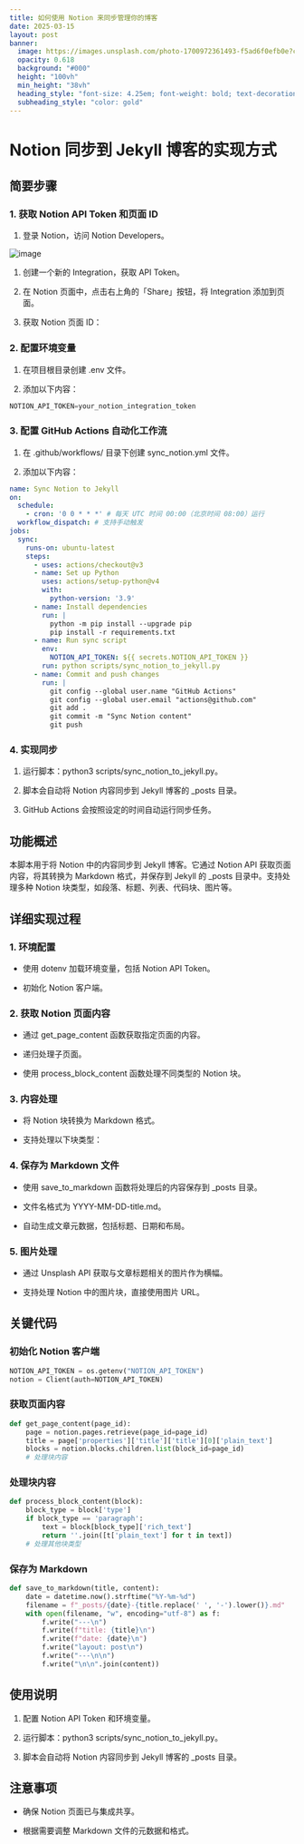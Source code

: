 ```yaml
---
title: 如何使用 Notion 来同步管理你的博客
date: 2025-03-15
layout: post
banner:
  image: https://images.unsplash.com/photo-1700972361493-f5ad6f0efb0e?crop=entropy&cs=tinysrgb&fit=max&fm=jpg&ixid=M3w2OTIwMzJ8MHwxfHJhbmRvbXx8fHx8fHx8fDE3NDIwMTk5Njl8&ixlib=rb-4.0.3&q=80&w=1080
  opacity: 0.618
  background: "#000"
  height: "100vh"
  min_height: "38vh"
  heading_style: "font-size: 4.25em; font-weight: bold; text-decoration: underline"
  subheading_style: "color: gold"
---
```


# Notion 同步到 Jekyll 博客的实现方式

## 简要步骤

### 1. 获取 Notion API Token 和页面 ID

1. 登录 Notion，访问 Notion Developers。

![image](https://prod-files-secure.s3.us-west-2.amazonaws.com/a7a0cc5a-89b9-4cda-8686-1fba0ca52f40/d19c1afe-dea5-4312-9333-786b0ba83054/image.png?X-Amz-Algorithm=AWS4-HMAC-SHA256&X-Amz-Content-Sha256=UNSIGNED-PAYLOAD&X-Amz-Credential=ASIAZI2LB466SMNLPZ3G%2F20250315%2Fus-west-2%2Fs3%2Faws4_request&X-Amz-Date=20250315T062609Z&X-Amz-Expires=3600&X-Amz-Security-Token=IQoJb3JpZ2luX2VjELb%2F%2F%2F%2F%2F%2F%2F%2F%2F%2FwEaCXVzLXdlc3QtMiJHMEUCICDBh8kL%2B8n%2F5I5Ia%2B4mv3qRDrOhakzEp1lbMU7biQSGAiEAupzszjvY1Oi8N3WFYtxUsd1FeqbYlYijY6GDCqVnbnQqiAQI%2F%2F%2F%2F%2F%2F%2F%2F%2F%2F%2F%2FARAAGgw2Mzc0MjMxODM4MDUiDN4KhUUidrlLVzqIlSrcA3IZl1Lt6f%2BHXJSNsUoIjqeikT5X%2BMC849Y29Mx7SBb%2BrFefKnSE%2Bh8w2cg%2Fcr%2FsSezhs%2BhXwmzON%2FUmfjjK2hjnEX0GKkXZdXeEDlEwhmnB7ImuRTDl8wEmsH3U10OhDk6IhFscTw4e9vOR0J1DbGKFi4uKNBwcldkLMd9sdAb0hhEPCFyWL41VGpIr31q3Rk89AO5AG3C9Jxw%2BP4lxxWdtYb%2F6VcZwwo7h%2BNPGPTZfmnMaoJ53Ifsbwz%2B%2B%2FDEsAtDO7hvdanCp9bUk5A43Tzu3gig1Y%2FKjHcY0Zd7fvKVw5BFq4Dh3JM9TtRxhIewuYr6K%2B9GUsXneB7sEGYbKD%2FksI0pCAlLBLxYOKvdLaoUBUD%2Fs38dgcwgKnfA2HKAg8PnSNwhZqoVOLdsdMlMX65dfOT%2BRLeKg5LKBcfz16HexQN7NwK%2F6G9Xjs6cxdY7n7zixA2hEbhr4Tr4p9JL%2BMzi8kiEvzxDrVSIO09sTjkJHC%2F33ne9fuyNcEfPm8UsLDAj%2BYmnntsFx%2Ff9Ug3bJRFIGRXP4G8Ew9TyDGLqBzG9EMG779bqQTUZp3fjAAiMK%2FR7gLvkiPAYwzjYFh1lkzuYD2HJfkg3rGigvSp17L5hA3aSb5%2BDipaecFs2lMLKl1L4GOqUB7Th1Xg3avJV4pkk%2FYMe3N3Mk1LMwRLkzVwU2vwjCYGO660rzHSoaPg5dcjR3yzHVcdMSJfqFhfW2DxP9bg%2FeDDFcBWgdKocp79N2ASq7iiA%2B9lXyBgijPUUQckF5oljG7Tch4nvdslA0EPHYjRKQXOIULEX%2Bb2u0X%2FEfGGuX2jNcXfOaQgScdtZYsCOsHB80BAWkPwdYdnKViO3pnnoyLtNCEM%2Ff&X-Amz-Signature=7fb394db9936cf48ccae02042fc324daddecebb2a4e7080b2a7318c72c03562a&X-Amz-SignedHeaders=host&x-id=GetObject)

1. 创建一个新的 Integration，获取 API Token。

1. 在 Notion 页面中，点击右上角的「Share」按钮，将 Integration 添加到页面。

1. 获取 Notion 页面 ID：


### 2. 配置环境变量

1. 在项目根目录创建 .env 文件。

1. 添加以下内容：

```javascript
NOTION_API_TOKEN=your_notion_integration_token
```

### 3. 配置 GitHub Actions 自动化工作流

1. 在 .github/workflows/ 目录下创建 sync_notion.yml 文件。

1. 添加以下内容：

```yaml
name: Sync Notion to Jekyll
on:
  schedule:
    - cron: '0 0 * * *' # 每天 UTC 时间 00:00（北京时间 08:00）运行
  workflow_dispatch: # 支持手动触发
jobs:
  sync:
    runs-on: ubuntu-latest
    steps:
      - uses: actions/checkout@v3
      - name: Set up Python
        uses: actions/setup-python@v4
        with:
          python-version: '3.9'
      - name: Install dependencies
        run: |
          python -m pip install --upgrade pip
          pip install -r requirements.txt
      - name: Run sync script
        env:
          NOTION_API_TOKEN: ${{ secrets.NOTION_API_TOKEN }}
        run: python scripts/sync_notion_to_jekyll.py
      - name: Commit and push changes
        run: |
          git config --global user.name "GitHub Actions"
          git config --global user.email "actions@github.com"
          git add .
          git commit -m "Sync Notion content"
          git push
```

### 4. 实现同步

1. 运行脚本：python3 scripts/sync_notion_to_jekyll.py。

1. 脚本会自动将 Notion 内容同步到 Jekyll 博客的 _posts 目录。

1. GitHub Actions 会按照设定的时间自动运行同步任务。

## 功能概述

本脚本用于将 Notion 中的内容同步到 Jekyll 博客。它通过 Notion API 获取页面内容，将其转换为 Markdown 格式，并保存到 Jekyll 的 _posts 目录中。支持处理多种 Notion 块类型，如段落、标题、列表、代码块、图片等。

## 详细实现过程

### 1. 环境配置

- 使用 dotenv 加载环境变量，包括 Notion API Token。

- 初始化 Notion 客户端。

### 2. 获取 Notion 页面内容

- 通过 get_page_content 函数获取指定页面的内容。

- 递归处理子页面。

- 使用 process_block_content 函数处理不同类型的 Notion 块。

### 3. 内容处理

- 将 Notion 块转换为 Markdown 格式。

- 支持处理以下块类型：


### 4. 保存为 Markdown 文件

- 使用 save_to_markdown 函数将处理后的内容保存到 _posts 目录。

- 文件名格式为 YYYY-MM-DD-title.md。

- 自动生成文章元数据，包括标题、日期和布局。

### 5. 图片处理

- 通过 Unsplash API 获取与文章标题相关的图片作为横幅。

- 支持处理 Notion 中的图片块，直接使用图片 URL。

## 关键代码

### 初始化 Notion 客户端

```python
NOTION_API_TOKEN = os.getenv("NOTION_API_TOKEN")
notion = Client(auth=NOTION_API_TOKEN)
```

### 获取页面内容

```python
def get_page_content(page_id):
    page = notion.pages.retrieve(page_id=page_id)
    title = page['properties']['title']['title'][0]['plain_text']
    blocks = notion.blocks.children.list(block_id=page_id)
    # 处理块内容
```

### 处理块内容

```python
def process_block_content(block):
    block_type = block['type']
    if block_type == 'paragraph':
        text = block[block_type]['rich_text']
        return ''.join([t['plain_text'] for t in text])
    # 处理其他块类型
```

### 保存为 Markdown

```python
def save_to_markdown(title, content):
    date = datetime.now().strftime("%Y-%m-%d")
    filename = f"_posts/{date}-{title.replace(' ', '-').lower()}.md"
    with open(filename, "w", encoding="utf-8") as f:
        f.write("---\n")
        f.write(f"title: {title}\n")
        f.write(f"date: {date}\n")
        f.write("layout: post\n")
        f.write("---\n\n")
        f.write("\n\n".join(content))
```

## 使用说明

1. 配置 Notion API Token 和环境变量。

1. 运行脚本：python3 scripts/sync_notion_to_jekyll.py。

1. 脚本会自动将 Notion 内容同步到 Jekyll 博客的 _posts 目录。

## 注意事项

- 确保 Notion 页面已与集成共享。

- 根据需要调整 Markdown 文件的元数据和格式。